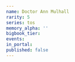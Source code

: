```yaml
---
name: Doctor Ann Mulhall
rarity: 5
series: tos
memory_alpha: ''
bigbook_tier:
events:
in_portal:
published: false
---
```

